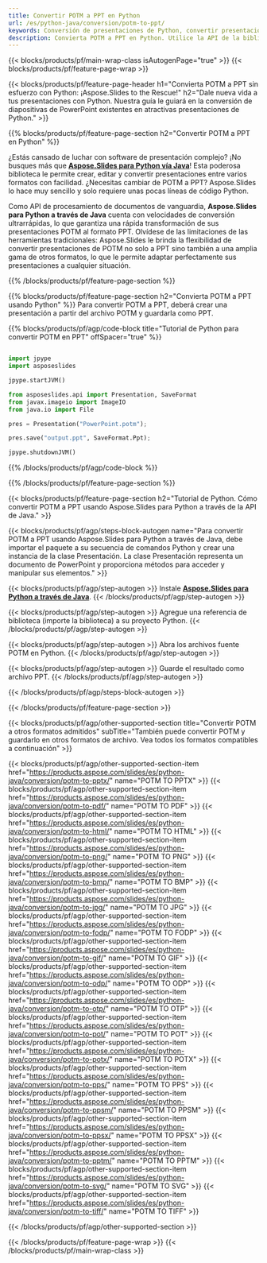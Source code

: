 ```yaml
---
title: Convertir POTM a PPT en Python
url: /es/python-java/conversion/potm-to-ppt/
keywords: Conversión de presentaciones de Python, convertir presentaciones a Python, Python para presentaciones, Aspose.Slides Python, conversión de POTM a PPT, biblioteca de presentaciones de Python
description: Convierta POTM a PPT en Python. Utilice la API de la biblioteca Python para convertir archivos POTM a PPT
---
```


{{< blocks/products/pf/main-wrap-class isAutogenPage="true" >}}
{{< blocks/products/pf/feature-page-wrap >}}

{{< blocks/products/pf/feature-page-header h1="Convierta POTM a PPT sin esfuerzo con Python: ¡Aspose.Slides to the Rescue!" h2="Dale nueva vida a tus presentaciones con Python. Nuestra guía le guiará en la conversión de diapositivas de PowerPoint existentes en atractivas presentaciones de Python." >}}

{{% blocks/products/pf/feature-page-section h2="Convertir POTM a PPT en Python" %}}

¿Estás cansado de luchar con software de presentación complejo? ¡No busques más que [**Aspose.Slides para Python vía Java**](https://products.aspose.com/slides/es/python-java/)! Esta poderosa biblioteca le permite crear, editar y convertir presentaciones entre varios formatos con facilidad. ¿Necesitas cambiar de POTM a PPT? Aspose.Slides lo hace muy sencillo y solo requiere unas pocas líneas de código Python.

Como API de procesamiento de documentos de vanguardia, **Aspose.Slides para Python a través de Java** cuenta con velocidades de conversión ultrarrápidas, lo que garantiza una rápida transformación de sus presentaciones POTM al formato PPT. Olvídese de las limitaciones de las herramientas tradicionales: Aspose.Slides le brinda la flexibilidad de convertir presentaciones de POTM no solo a PPT sino también a una amplia gama de otros formatos, lo que le permite adaptar perfectamente sus presentaciones a cualquier situación.

{{% /blocks/products/pf/feature-page-section %}}

{{% blocks/products/pf/feature-page-section  h2="Convierta POTM a PPT usando Python" %}}
Para convertir POTM a PPT, deberá crear una presentación a partir del archivo POTM y guardarla como PPT.

{{% blocks/products/pf/agp/code-block title="Tutorial de Python para convertir POTM en PPT" offSpacer="true" %}}

```python

import jpype
import asposeslides

jpype.startJVM()

from asposeslides.api import Presentation, SaveFormat
from javax.imageio import ImageIO
from java.io import File

pres = Presentation("PowerPoint.potm");

pres.save("output.ppt", SaveFormat.Ppt);

jpype.shutdownJVM()
```


{{% /blocks/products/pf/agp/code-block %}}

{{% /blocks/products/pf/feature-page-section %}}

{{< blocks/products/pf/feature-page-section  h2="Tutorial de Python. Cómo convertir POTM a PPT usando Aspose.Slides para Python a través de la API de Java." >}}

{{< blocks/products/pf/agp/steps-block-autogen name="Para convertir POTM a PPT usando Aspose.Slides para Python a través de Java, debe importar el paquete a su secuencia de comandos Python y crear una instancia de la clase Presentación. La clase Presentación representa un documento de PowerPoint y proporciona métodos para acceder y manipular sus elementos." >}}

{{< blocks/products/pf/agp/step-autogen >}}
Instale [**Aspose.Slides para Python a través de Java**](https://products.aspose.com/slides/es/python-java/).
{{< /blocks/products/pf/agp/step-autogen >}}

{{< blocks/products/pf/agp/step-autogen >}}
Agregue una referencia de biblioteca (importe la biblioteca) a su proyecto Python.
{{< /blocks/products/pf/agp/step-autogen >}}

{{< blocks/products/pf/agp/step-autogen >}}
Abra los archivos fuente POTM en Python.
{{< /blocks/products/pf/agp/step-autogen >}}

{{< blocks/products/pf/agp/step-autogen >}}
Guarde el resultado como archivo PPT.
{{< /blocks/products/pf/agp/step-autogen >}}

{{< /blocks/products/pf/agp/steps-block-autogen >}}

{{< /blocks/products/pf/feature-page-section >}}

{{< blocks/products/pf/agp/other-supported-section title="Convertir POTM a otros formatos admitidos" subTitle="También puede convertir POTM y guardarlo en otros formatos de archivo. Vea todos los formatos compatibles a continuación" >}}

{{< blocks/products/pf/agp/other-supported-section-item href="https://products.aspose.com/slides/es/python-java/conversion/potm-to-pptx/" name="POTM TO PPTX" >}}
{{< blocks/products/pf/agp/other-supported-section-item href="https://products.aspose.com/slides/es/python-java/conversion/potm-to-pdf/" name="POTM TO PDF" >}}
{{< blocks/products/pf/agp/other-supported-section-item href="https://products.aspose.com/slides/es/python-java/conversion/potm-to-html/" name="POTM TO HTML" >}}
{{< blocks/products/pf/agp/other-supported-section-item href="https://products.aspose.com/slides/es/python-java/conversion/potm-to-png/" name="POTM TO PNG" >}}
{{< blocks/products/pf/agp/other-supported-section-item href="https://products.aspose.com/slides/es/python-java/conversion/potm-to-bmp/" name="POTM TO BMP" >}}
{{< blocks/products/pf/agp/other-supported-section-item href="https://products.aspose.com/slides/es/python-java/conversion/potm-to-jpg/" name="POTM TO JPG" >}}
{{< blocks/products/pf/agp/other-supported-section-item href="https://products.aspose.com/slides/es/python-java/conversion/potm-to-fodp/" name="POTM TO FODP" >}}
{{< blocks/products/pf/agp/other-supported-section-item href="https://products.aspose.com/slides/es/python-java/conversion/potm-to-gif/" name="POTM TO GIF" >}}
{{< blocks/products/pf/agp/other-supported-section-item href="https://products.aspose.com/slides/es/python-java/conversion/potm-to-odp/" name="POTM TO ODP" >}}
{{< blocks/products/pf/agp/other-supported-section-item href="https://products.aspose.com/slides/es/python-java/conversion/potm-to-otp/" name="POTM TO OTP" >}}
{{< blocks/products/pf/agp/other-supported-section-item href="https://products.aspose.com/slides/es/python-java/conversion/potm-to-pot/" name="POTM TO POT" >}}
{{< blocks/products/pf/agp/other-supported-section-item href="https://products.aspose.com/slides/es/python-java/conversion/potm-to-potx/" name="POTM TO POTX" >}}
{{< blocks/products/pf/agp/other-supported-section-item href="https://products.aspose.com/slides/es/python-java/conversion/potm-to-pps/" name="POTM TO PPS" >}}
{{< blocks/products/pf/agp/other-supported-section-item href="https://products.aspose.com/slides/es/python-java/conversion/potm-to-ppsm/" name="POTM TO PPSM" >}}
{{< blocks/products/pf/agp/other-supported-section-item href="https://products.aspose.com/slides/es/python-java/conversion/potm-to-ppsx/" name="POTM TO PPSX" >}}
{{< blocks/products/pf/agp/other-supported-section-item href="https://products.aspose.com/slides/es/python-java/conversion/potm-to-pptm/" name="POTM TO PPTM" >}}
{{< blocks/products/pf/agp/other-supported-section-item href="https://products.aspose.com/slides/es/python-java/conversion/potm-to-svg/" name="POTM TO SVG" >}}
{{< blocks/products/pf/agp/other-supported-section-item href="https://products.aspose.com/slides/es/python-java/conversion/potm-to-tiff/" name="POTM TO TIFF" >}}


{{< /blocks/products/pf/agp/other-supported-section >}}

{{< /blocks/products/pf/feature-page-wrap >}}
{{< /blocks/products/pf/main-wrap-class >}}